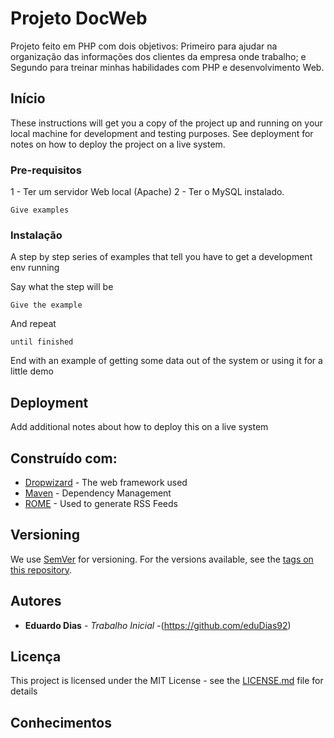 # Projeto DocWeb

Projeto feito em PHP com dois objetivos: Primeiro para ajudar na organização das informações dos clientes da empresa onde trabalho; e Segundo para treinar minhas habilidades com PHP e desenvolvimento Web.

## Início

These instructions will get you a copy of the project up and running on your local machine for development and testing purposes. See deployment for notes on how to deploy the project on a live system.

### Pre-requisitos

1 - Ter um servidor Web local (Apache)
2 - Ter o MySQL instalado.

```
Give examples
```

### Instalação

A step by step series of examples that tell you have to get a development env running

Say what the step will be

```
Give the example
```

And repeat

```
until finished
```

End with an example of getting some data out of the system or using it for a little demo


## Deployment

Add additional notes about how to deploy this on a live system

## Construído com:

* [Dropwizard](http://www.dropwizard.io/1.0.2/docs/) - The web framework used
* [Maven](https://maven.apache.org/) - Dependency Management
* [ROME](https://rometools.github.io/rome/) - Used to generate RSS Feeds

## Versioning

We use [SemVer](http://semver.org/) for versioning. For the versions available, see the [tags on this repository](https://github.com/your/project/tags). 

## Autores

* **Eduardo Dias** - *Trabalho Inicial* -(https://github.com/eduDias92)

## Licença

This project is licensed under the MIT License - see the [LICENSE.md](LICENSE.md) file for details

## Conhecimentos

